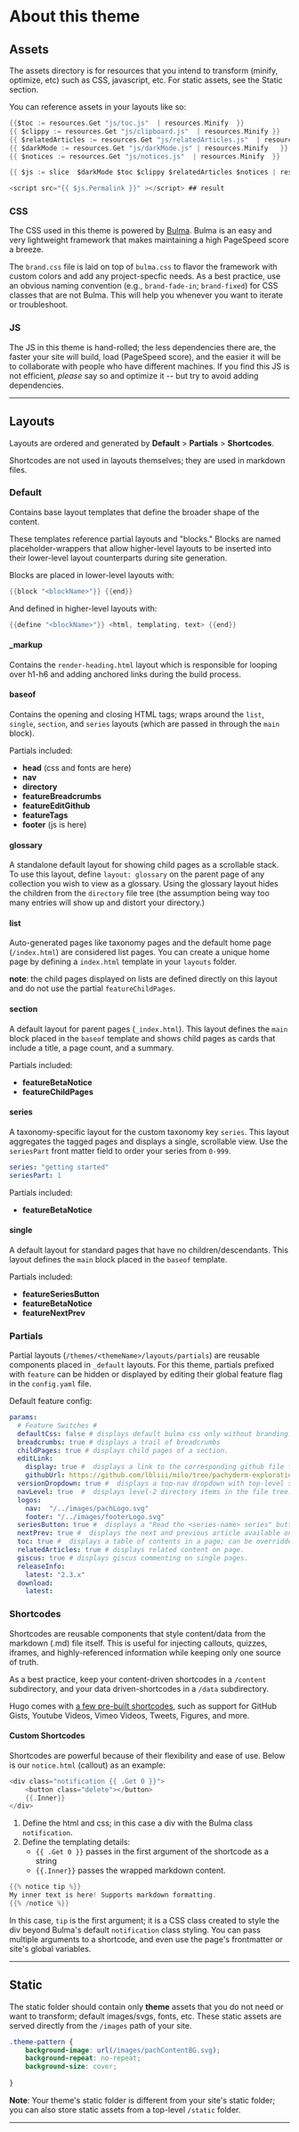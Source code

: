# About this theme

## Assets 

The assets directory is for resources that you intend to transform (minify, optimize, etc) such as CSS, javascript, etc. For static assets, see the Static section.

 You can reference assets in your layouts like so:

```go 
{{$toc := resources.Get "js/toc.js"  | resources.Minify  }}
{{ $clippy := resources.Get "js/clipboard.js"  | resources.Minify }}
{{ $relatedArticles := resources.Get "js/relatedArticles.js"  | resources.Minify }}
{{ $darkMode := resources.Get "js/darkMode.js" | resources.Minify   }}
{{ $notices := resources.Get "js/notices.js"  | resources.Minify  }}

{{ $js := slice  $darkMode $toc $clippy $relatedArticles $notices | resources.Concat "js/bundle.js"}}

<script src="{{ $js.Permalink }}" ></script> ## result 
```

### CSS 

The CSS used in this theme is powered by [Bulma](https://bulma.io/). Bulma is an easy and very lightweight framework that makes maintaining a high PageSpeed score a breeze. 

The `brand.css` file is laid on top of `bulma.css` to flavor the framework with custom colors and add any project-specfic needs. As a best practice, use an obvious naming convention (e.g., `brand-fade-in`; `brand-fixed`) for CSS classes that are not Bulma. This will help you whenever you want to iterate or troubleshoot. 

### JS 

The JS in this theme is hand-rolled; the less dependencies there are, the faster your site will build, load (PageSpeed score), and the easier it will be to collaborate with people who have different machines. If you find this JS is not efficient, *please* say so and optimize it -- but try to avoid adding dependencies. 

---

## Layouts

Layouts are ordered and generated by **Default** > **Partials** > **Shortcodes**.

Shortcodes are not used in layouts themselves; they are used in markdown files.

### Default 

Contains base layout templates that define the broader shape of the content. 

These templates reference partial layouts and "blocks." Blocks are named placeholder-wrappers that allow higher-level layouts to be inserted into their lower-level layout counterparts during site generation.  

Blocks are placed in lower-level layouts with:

```go
{{block "<blockName>"}} {{end}}
```

And defined in higher-level layouts with:

```go
{{define "<blockName>"}} <html, templating, text> {{end}}
```

#### _markup 

Contains the `render-heading.html` layout which is responsible for looping over h1-h6 and adding anchored links during the build process. 

#### baseof 

Contains the opening and closing HTML tags; wraps around the `list`, `single`, `section`, and `series` layouts (which are passed in through the `main` block). 

Partials included: 

- **head** (css and fonts are here)
- **nav**
- **directory**
- **featureBreadcrumbs**
- **featureEditGithub**
- **featureTags**
- **footer** (js is here)

#### glossary 

A standalone default layout for showing child pages as a scrollable stack. To use this layout, define `layout: glossary` on the parent page of any collection you wish to view as a glossary. Using the glossary layout hides the children from the `directory` file tree (the assumption being way too many entries will show up and distort your directory.)

#### list 

Auto-generated pages like taxonomy pages and the default home  page (`/index.html`) are considered list pages. You can create a unique home page by defining a `index.html` template in your `layouts` folder.

**note**: the child pages displayed on lists are defined directly on this layout and do not use the partial `featureChildPages`.

#### section 

A default layout for parent pages (`_index.html`).  This layout defines the `main` block placed in the `baseof` template and shows child pages as cards that include a title, a page count, and a summary.

Partials included:

- **featureBetaNotice**
- **featureChildPages**

#### series 

A taxonomy-specific layout for the custom taxonomy key `series`. This layout aggregates the tagged pages and displays a single, scrollable view. Use the `seriesPart` front matter field to order your series from `0-999`.

```yaml
series: "getting started"
seriesPart: 1
```

Partials included:

- **featureBetaNotice**

#### single 

A default layout for standard pages that have no children/descendants. This layout defines the `main` block placed in the `baseof` template. 
 
Partials included: 

- **featureSeriesButton**
- **featureBetaNotice**
- **featureNextPrev**

### Partials 

Partial layouts (`/themes/<themeName>/layouts/partials`) are reusable components placed in `_default` layouts. For this theme, partials prefixed with `feature` can be hidden or displayed by editing their global feature flag in the `config.yaml` file.

Default feature config: 

```yaml
params:
  # Feature Switches #
  defaultCss: false # displays default bulma css only without branding.
  breadcrumbs: true # displays a trail of breadcrumbs
  childPages: true # displays child pages of a section.
  editLink: 
    display: true #  displays a link to the corresponding github file for a given page; githubUrl must be set.
    githubUrl: https://github.com/lbliii/milo/tree/pachyderm-explorations/content/  # should end with content/
  versionDropdown: true #  displays a top-nav dropdown with top-level sections served as versioned documentation. 
  navLevel: true  #  displays level-2 directory items in the file tree.
  logos:
    nav:  "/../images/pachLogo.svg"
    footer: "/../images/footerLogo.svg"
  seriesButton: true #  displays a "Read the <series-name> series" button at the bottom of a page with a series listed.
  nextPrev: true #  displays the next and previous article available on single page.
  toc: true #  displays a table of contents in a page; can be overridden by individual page settings. (WIP)
  relatedArticles: true # displays related content on page.
  giscus: true # displays giscus commenting on single pages. 
  releaseInfo:
    latest: "2.3.x"
  download:
    latest: 
```

### Shortcodes 

Shortcodes are reusable components that style content/data from the markdown (.md) file itself. This is useful for injecting callouts, quizzes, iframes, and highly-referenced information while keeping only one source of truth.  

As a best practice, keep your content-driven shortcodes in a `/content` subdirectory, and your data driven-shortcodes in a `/data` subdirectory. 

Hugo comes with [a few pre-built shortcodes](https://gohugo.io/content-management/shortcodes/), such as support for GitHub Gists, Youtube Videos, Vimeo Videos, Tweets, Figures, and more. 

#### Custom Shortcodes 

Shortcodes are powerful because of their flexibility and ease of use. Below is our `notice.html` (callout) as an example:

```go
<div class="notification {{ .Get 0 }}">
    <button class="delete"></button>
    {{.Inner}}
</div>
```

1. Define the html and css; in this case a div with the Bulma class `notification`.
2. Define the templating details:
   -  `{{ .Get 0 }}` passes in the first argument of the shortcode as a string
   -  `{{.Inner}}` passes the wrapped markdown content.

```go 
{{% notice tip %}}
My inner text is here! Supports markdown formatting.
{{% /notice %}}
```

In this case, `tip` is the first argument; it is a CSS class created to style the div beyond Bulma's default `notification` class styling. You can pass multiple arguments to a shortcode, and even use the page's frontmatter or site's global variables. 

--- 

## Static

The static folder should contain only **theme** assets that you do not need or want to transform; default images/svgs, fonts, etc. These static assets are served directly from the `/images` path of your site.

```css
.theme-pattern {
    background-image: url(/images/pachContentBG.svg);
    background-repeat: no-repeat;
    background-size: cover;
    
}
```

**Note**: Your theme's static folder is different from your site's static folder; you can also store static assets from a top-level `/static` folder. 

---

